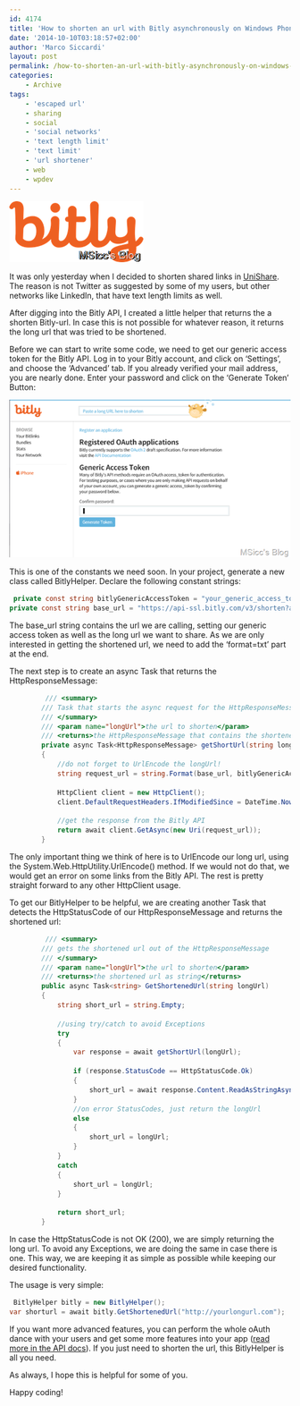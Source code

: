 ```yaml
---
id: 4174
title: 'How to shorten an url with Bitly asynchronously on Windows Phone'
date: '2014-10-10T03:18:57+02:00'
author: 'Marco Siccardi'
layout: post
permalink: /how-to-shorten-an-url-with-bitly-asynchronously-on-windows-phone/
categories:
    - Archive
tags:
    - 'escaped url'
    - sharing
    - social
    - 'social networks'
    - 'text length limit'
    - 'text limit'
    - 'url shortener'
    - web
    - wpdev
---
```


![bitly_logo](/assets/img/2014/10/bitly_logo.png "bitly_logo")

It was only yesterday when I decided to shorten shared links in [UniShare](http://www.windowsphone.com/s?appid=ee42cb1d-8a68-41c6-9c0c-d3e3fc61d6ea). The reason is not Twitter as suggested by some of my users, but other networks like LinkedIn, that have text length limits as well.

After digging into the Bitly API, I created a little helper that returns the a shorten Bitly-url. In case this is not possible for whatever reason, it returns the long url that was tried to be shortened.

Before we can start to write some code, we need to get our generic access token for the Bitly API. Log in to your Bitly account, and click on ‘Settings’, and choose the ‘Advanced’ tab. If you already verified your mail address, you are nearly done. Enter your password and click on the ‘Generate Token’ Button:

![Screenshot (388)](/assets/img/2014/10/Screenshot-388.png "Screenshot (388)")

This is one of the constants we need soon. In your project, generate a new class called BitlyHelper. Declare the following constant strings:

``` csharp
 private const string bitlyGenericAccessToken = "your_generic_access_token";
private const string base_url = "https://api-ssl.bitly.com/v3/shorten?access_token={0}&longUrl={1}&format=txt";
```
 
The base\_url string contains the url we are calling, setting our generic access token as well as the long url we want to share. As we are only interested in getting the shortened url, we need to add the ‘format=txt’ part at the end.

The next step is to create an async Task that returns the HttpResponseMessage:

``` csharp
         /// <summary>
        /// Task that starts the async request for the HttpResponseMessage
        /// </summary>
        /// <param name="longUrl">the url to shorten</param>
        /// <returns>the HttpResponseMessage that contains the shortened url</returns>
        private async Task<HttpResponseMessage> getShortUrl(string longUrl)
        {
            //do not forget to UrlEncode the longUrl!
            string request_url = string.Format(base_url, bitlyGenericAccessToken, System.Web.HttpUtility.UrlEncode(longUrl));

            HttpClient client = new HttpClient();
            client.DefaultRequestHeaders.IfModifiedSince = DateTime.Now;

            //get the response from the Bitly API
            return await client.GetAsync(new Uri(request_url));
        }
```
 
The only important thing we think of here is to UrlEncode our long url, using the System.Web.HttpUtility.UrlEncode() method. If we would not do that, we would get an error on some links from the Bitly API. The rest is pretty straight forward to any other HttpClient usage.

To get our BitlyHelper to be helpful, we are creating another Task that detects the HttpStatusCode of our HttpResponseMessage and returns the shortened url:

``` csharp
         /// <summary>
        /// gets the shortened url out of the HttpResponseMessage
        /// </summary>
        /// <param name="longUrl">the url to shorten</param>
        /// <returns>the shortened url as string</returns>
        public async Task<string> GetShortenedUrl(string longUrl)
        {
            string short_url = string.Empty;

            //using try/catch to avoid Exceptions
            try
            {
                var response = await getShortUrl(longUrl);

                if (response.StatusCode == HttpStatusCode.Ok)
                {
                    short_url = await response.Content.ReadAsStringAsync();
                }
                //on error StatusCodes, just return the longUrl
                else
                {
                    short_url = longUrl;
                }
            }
            catch
            {
                short_url = longUrl;
            }

            return short_url;            
        }
```
 
In case the HttpStatusCode is not OK (200), we are simply returning the long url. To avoid any Exceptions, we are doing the same in case there is one. This way, we are keeping it as simple as possible while keeping our desired functionality.

The usage is very simple:

``` csharp
 BitlyHelper bitly = new BitlyHelper();
var shorturl = await bitly.GetShortenedUrl("http://yourlongurl.com");
```
 
If you want more advanced features, you can perform the whole oAuth dance with your users and get some more features into your app ([read more in the API docs](http://dev.bitly.com/get_started.html)). If you just need to shorten the url, this BitlyHelper is all you need.

As always, I hope this is helpful for some of you.

Happy coding!